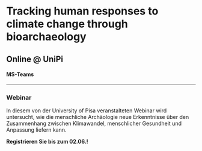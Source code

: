 # Tracking human responses to climate change through bioarchaeology  
## Online @ UniPi
#### MS-Teams
---
### Webinar
In diesem von der University of Pisa veranstalteten Webinar wird untersucht, wie die menschliche Archäologie neue Erkenntnisse über den Zusammenhang zwischen Klimawandel, menschlicher Gesundheit und Anpassung liefern kann.

**Registrieren Sie bis zum 02.06.!**